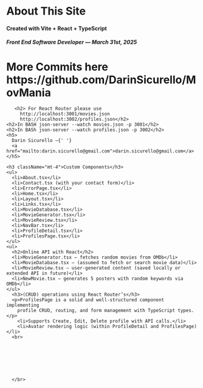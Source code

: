 <div className="container mt-4">
    <h1>About This Site</h1>
    <h4>Created with Vite + React + TypeScript</h4>
    <h5>Front End Software Developer — March 31st, 2025</h5>
    <h1> 
    More Commits here  https://github.com/DarinSicurello/MovMania</h1>
        
       <h2> For React Router please use
         http://localhost:3001/movies.json
         http://localhost:3002/profiles.json</h2>
    <h2>In BASH json-server --watch movies.json -p 3001</h2>
    <h2>In BASh json-server --watch profiles.json -p 3002</h2>
    <h5>
      Darin Sicurello —{' '}
      <a href="mailto:darin.sicurello@gmail.com">darin.sicurello@gmail.com</a>
    </h5>

    <h3 className="mt-4">Custom Components</h3>
    <ul>
      <li>About.tsx</li>
      <li>Contact.tsx (with your contact form)</li>
      <li>ErrorPage.tsx</li>
      <li>Home.tsx</li>
      <li>Layout.tsx</li>
      <li>Links.tsx</li>
      <li>MovieDatabase.tsx</li>
      <li>MovieGenerator.tsx</li>
      <li>MovieReview.tsx</li>
      <li>NavBar.tsx</li>
      <li>ProfileDetail.tsx</li>
      <li>ProfilesPage.tsx</li>
    </ul>
    <ul>
      <h2>Online API with React</h2>
      <li>MovieGenerator.tsx — fetches random movies from OMDb</li>
      <li>MovieDatabase.tsx — (assumed to fetch or search movie data)</li>
      <li>MovieReview.tsx — user-generated content (saved locally or extended API in future)</li>
      <li>NewMovie.tsx — generates 5 posters with random keywords via OMDb</li>
    </ul>
      <h3>(CRUD) operations using React Router’s</h3>
      <p>ProfilesPage is a solid and well-structured component implementing 
        profile CRUD, routing, and form management with TypeScript types.</p>
        <li>Supports Create, Edit, Delete profile with API calls.</li>
        <li>Avatar rendering logic (within ProfileDetail and ProfilesPage)</li>
      <br>
      
      
      
      
      
      
      
      </br>
  </div>
